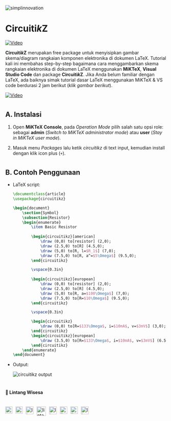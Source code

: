 ![simplinnovation](https://1.bp.blogspot.com/-wStk0VZDfMk/YCC0GIRPrDI/AAAAAAAAAGc/1yj7IOUedvoeO1CuCxq7ETLW0FqXni6mwCLcBGAsYHQ/s320/logotext.png)

# __Circuiti*k*Z__

[![Video](https://img.youtube.com/vi/EXUcCZnR1bg/0.jpg)](https://www.youtube.com/watch?v=EXUcCZnR1bg)

__Circuiti*k*Z__ merupakan free package untuk menyisipkan gambar skema/diagram rangkaian komponen elektronika di dokumen LaTeX. Tutorial kali ini membahas step-by-step bagaimana cara menggambarkan skema rangkaian elektronika di dokumen LaTeX menggunakan __MiKTeX__, __Visual Studio Code__ dan package __Circuiti*k*Z__. Jika Anda belum familiar dengan LaTeX, ada baiknya simak tutorial dasar LaTeX menggunakan MiKTeX & VS code berdurasi 2 jam berikut (_klik gambar berikut_).

[![Video](https://img.youtube.com/vi/S_D16cfhxtE/0.jpg)](https://www.youtube.com/watch?v=S_D16cfhxtE)

#

## __A. Instalasi__

1. Open __MiKTeX Console__, pada _Operation Mode_ pilih salah satu opsi role: sebagai __admin__ (_Switch to MiKTeX administrator mode_) atau __user__ (_Stay in MiKTeX user mode_).

2. Masuk menu _Packages_ lalu ketik _circuitikz_ di text input, kemudian install dengan klik icon plus (`+`).

#

## __B. Contoh Penggunaan__

- LaTeX script:

    ```latex
    \documentclass{article}
    \usepackage{circuitikz}

    \begin{document}
        \section{Symbol}
        \subsection{Resistor}
        \begin{enumerate}
            \item Basic Resistor
            
            \begin{circuitikz}[american]
                \draw (0,0) to[resistor] (2,0);
                \draw (2.5,0) to[R] (4.5,0);
                \draw (5,0) to[R, l=$R_1$] (7,0);
                \draw (7.5,0) to[R, a^=$5\Omega$] (9.5,0);
            \end{circuitikz}

            \vspace{0.3in}
            
            \begin{circuitikz}[european]
                \draw (0,0) to[resistor] (2,0);
                \draw (2.5,0) to[R] (4.5,0);
                \draw (5,0) to[R, a=$100\Omega$] (7,0);
                \draw (7.5,0) to[R=$10\Omega$] (9.5,0);
            \end{circuitikz}

            \vspace{0.3in}

            \begin{circuitikz}
                \draw (0,0) to[R=$133\Omega$, i=$10mA$, v=$3mV$] (3,0);
            \end{circuitikz}
            \begin{circuitikz}[european]
                \draw (3.5,0) to[R=$133\Omega$, i=$10mA$, v=$3mV$] (6.5,0);
            \end{circuitikz}
        \end{enumerate}
    \end{document}
    ```

- Output:

    ![circuitikz output](https://1.bp.blogspot.com/-rdzhjQZl_Iw/YC3y2qlEOrI/AAAAAAAAAG0/Cc2ktM4r8hoj3BjtpsJoaCMdwY9FcuF6gCLcBGAsYHQ/s320/Anotasi%2B2021-02-18%2B115218.png)

#

#### 🍔 Lintang Wisesa

<br>

<a href="mailto: lintangwisesa@ymail.com">
  <img align="left" style="margin-right:10px" alt="lintang ymail" width="22px" src="https://camo.githubusercontent.com/b6e5ff081d7552ec05656de193794847e14d47ad/68747470733a2f2f732e79696d672e636f6d2f63762f61706976322f6d79632f6d61696c2f4d61696c5f694f535f6170705f69636f6e2e706e67" />
</a>

<a href="https://web.facebook.com/lintangbagus/">
  <img align="left" style="margin-right:10px" alt="lintang facebook" width="22px" src="https://camo.githubusercontent.com/a461898d72dd9f4c8c526dfcca9dfdc8a8c69605/68747470733a2f2f75706c6f61642e77696b696d656469612e6f72672f77696b6970656469612f636f6d6d6f6e732f7468756d622f352f35312f46616365626f6f6b5f665f6c6f676f5f253238323031392532392e7376672f3130323470782d46616365626f6f6b5f665f6c6f676f5f253238323031392532392e7376672e706e67" />
</a>

<a href="https://twitter.com/Lintang_Wisesa">
  <img style="margin-right:10px" align="left" alt="lintang twitter" width="24px" src="https://camo.githubusercontent.com/b6943877f3d8a1269974b9f820388403ee2b1978/68747470733a2f2f332e62702e626c6f6773706f742e636f6d2f2d4e786f754d6d7a32624f592f54385f61633937636573492f41414141414141414767302f65337659315f62646e62452f73313630302f547769747465722b6c6f676f2b323031322e706e67" />
</a>

<a href="https://www.youtube.com/user/lintangbagus">
  <img style="margin-right:10px" align="left" alt="lintang youtube" width="29px" src="https://www.pinclipart.com/picdir/big/55-557137_a-quiet-drifter-takes-a-janitorial-job-at.png" />
</a>

<a href="https://www.linkedin.com/in/lintangwisesa/">
  <img style="margin-right:10px" align="left" alt="lintang linkedin" width="24px" src="https://camo.githubusercontent.com/0d70d8c72e2f45755511d6799489dc49d0e325f0/68747470733a2f2f692e70696e696d672e636f6d2f6f726967696e616c732f63652f30392f33632f63653039336337323134616433353762623636356366643266363661386236622e706e67" />
</a>

<a href="https://github.com/LintangWisesa">
  <img style="margin-right:10px" align="left" alt="lintang github" width="23px" src="https://camo.githubusercontent.com/11406e7ae7d4716fcc586cddf450451576d71bef/68747470733a2f2f696d6167652e666c617469636f6e2e636f6d2f69636f6e732f7376672f32352f32353233312e737667" />
</a>

<a href="https://www.hackster.io/lintangwisesa">
  <img style="margin-right:10px" align="left" alt="lintang hackster" width="23px" src="https://user-images.githubusercontent.com/10383395/49821324-358fa080-fda0-11e8-8b00-def2a67fc598.png" />
</a>

<a href="https://lintangwisesa.github.io/me/">
  <img style="margin-right:10px" align="left" alt="lintang bio" width="24px" src="https://avatars2.githubusercontent.com/u/30064213?s=460&u=6640a1c3d5c1892283e1c273006755de8d32fa59&v=4" />
</a>